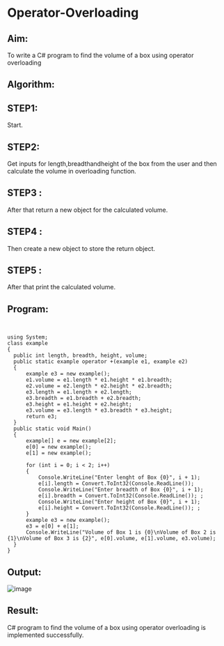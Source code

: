 # Operator-Overloading

## Aim:
 To write a C# program to find the volume of a box using operator overloading
 
## Algorithm:

## STEP1:
Start.

## STEP2:
Get inputs for length,breadthandheight of the box from the user and then calculate the volume in overloading function.

## STEP3 :
After that return a new object for the calculated volume.

## STEP4 :
Then create a new object to store the return object.

## STEP5 :
After that print the calculated volume.


 
 
 
 ## Program:
 
 ```python3
 
 
 using System;
class example
{
   public int length, breadth, height, volume;
   public static example operator +(example e1, example e2)
   {
       example e3 = new example();
       e1.volume = e1.length * e1.height * e1.breadth;
       e2.volume = e2.length * e2.height * e2.breadth;
       e3.length = e1.length + e2.length;
       e3.breadth = e1.breadth + e2.breadth;
       e3.height = e1.height + e2.height;
       e3.volume = e3.length * e3.breadth * e3.height;
       return e3;
   }
   public static void Main()
   {
       example[] e = new example[2];
       e[0] = new example();
       e[1] = new example();

       for (int i = 0; i < 2; i++)
       {
           Console.WriteLine("Enter lenght of Box {0}", i + 1);
           e[i].length = Convert.ToInt32(Console.ReadLine());
           Console.WriteLine("Enter breadth of Box {0}", i + 1);
           e[i].breadth = Convert.ToInt32(Console.ReadLine()); ;
           Console.WriteLine("Enter height of Box {0}", i + 1);
           e[i].height = Convert.ToInt32(Console.ReadLine()); ;
       }
       example e3 = new example();
       e3 = e[0] + e[1];
       Console.WriteLine("Volume of Box 1 is {0}\nVolume of Box 2 is {1}\nVolume of Box 3 is {2}", e[0].volume, e[1].volume, e3.volume);
   }
}

```
 
 
 ## Output:
 
 ![image](https://user-images.githubusercontent.com/81132849/170729807-3ee4f017-77b9-4fd4-baaf-41aa3882ac25.png)

 
 
 ## Result:
 
 C# program to find the volume of a box using operator overloading is implemented successfully.
